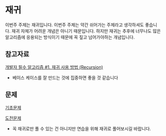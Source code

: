 # 재귀

이번주 주제는 재귀입니다. 이번주 주제는 약간 쉬어가는 주제라고 생각하셔도 좋습니다. 재귀 자체가 어려운 개념은 아니기 때문입니다. 하지만 재귀는 추후에 너무나도 많은 알고리즘에 응용되는 방식이기 때문에 꼭 짚고 넘어가야하는 개념입니다.

## 참고자료

[개발자 필수 알고리즘 #1. 재귀 사용 방법 (Recursion)](https://www.youtube.com/watch?v=-dUlPBt0Zw8&t=113s)

- 베이스 케이스를 잘 만드는 것에 집중하면 좋을 것 같습니다

## 문제

[기초문제](https://stackblitz.com/edit/stackblitz-starters-vr7me3ar?file=problem.js)

[도전문제](https://school.programmers.co.kr/learn/courses/30/lessons/131705)

- 꼭 재귀로만 풀 수 있는 건 아니지만 연습을 위해 재귀로 풀어보시길 바랍니다.
